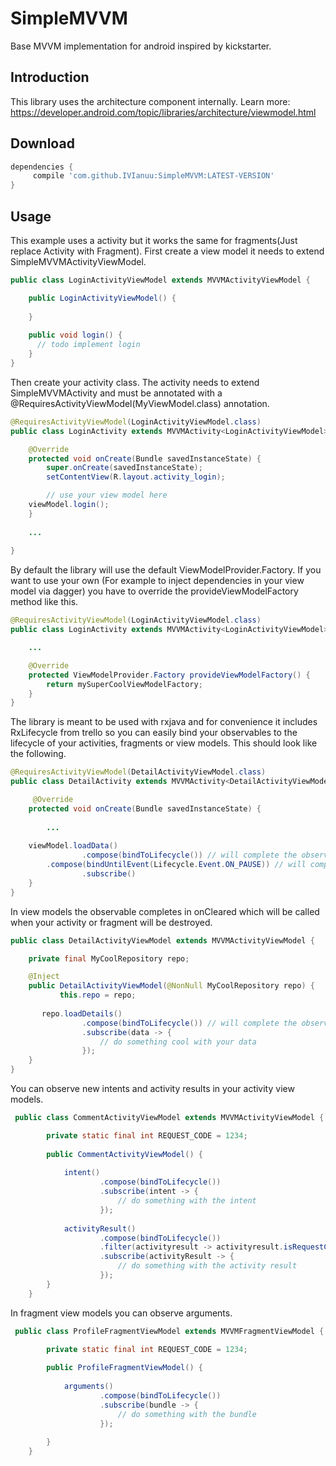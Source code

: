 # SimpleMVVM
Base MVVM implementation for android inspired by kickstarter.

## Introduction
This library uses the architecture component internally.
Learn more: https://developer.android.com/topic/libraries/architecture/viewmodel.html

## Download
```groovy
dependencies {
	 compile 'com.github.IVIanuu:SimpleMVVM:LATEST-VERSION'
}
```

## Usage

This example uses a activity but it works the same for fragments(Just replace Activity with Fragment).
First create a view model it needs to extend SimpleMVVMActivityViewModel.

```java
public class LoginActivityViewModel extends MVVMActivityViewModel {

    public LoginActivityViewModel() {
       
    }
    
    public void login() {
      // todo implement login
    }
}
```

Then create your activity class. The activity needs to extend SimpleMVVMActivity<MyViewModel>
and must be annotated with a @RequiresActivityViewModel(MyViewModel.class) annotation.

```java
@RequiresActivityViewModel(LoginActivityViewModel.class)
public class LoginActivity extends MVVMActivity<LoginActivityViewModel> {

    @Override
    protected void onCreate(Bundle savedInstanceState) {
        super.onCreate(savedInstanceState);
        setContentView(R.layout.activity_login);

        // use your view model here
	viewModel.login();
    }
    
    ...
    
}
```
By default the library will use the default ViewModelProvider.Factory. 
If you want to use your own (For example to inject dependencies in your view model via dagger) you have to override the provideViewModelFactory method like this.

```java
@RequiresActivityViewModel(LoginActivityViewModel.class)
public class LoginActivity extends MVVMActivity<LoginActivityViewModel> {

    ...

    @Override
    protected ViewModelProvider.Factory provideViewModelFactory() {
        return mySuperCoolViewModelFactory;
    }
}
```
The library is meant to be used with rxjava and for convenience it includes RxLifecycle from trello so you can easily bind your observables to the lifecycle of your activities, fragments or view models. This should look like the following.

```java
@RequiresActivityViewModel(DetailActivityViewModel.class)
public class DetailActivity extends MVVMActivity<DetailActivityViewModel> {

     @Override
    protected void onCreate(Bundle savedInstanceState) {
       
        ...
	
	viewModel.loadData()
                .compose(bindToLifecycle()) // will complete the observable in onDestroy
		.compose(bindUntilEvent(Lifecycle.Event.ON_PAUSE)) // will complete the observable in onPause
                .subscribe()
    }
}
```
In view models the observable completes in onCleared which will be called when your activity or fragment will be destroyed.

```java
public class DetailActivityViewModel extends MVVMActivityViewModel {

    private final MyCoolRepository repo;

    @Inject
    public DetailActivityViewModel(@NonNull MyCoolRepository repo) {
           this.repo = repo;
	
	   repo.loadDetails()
                .compose(bindToLifecycle()) // will complete the observable onCleared
                .subscribe(data -> {
                    // do something cool with your data
                });
    }
}
```

You can observe new intents and activity results in your activity view models.

```java
 public class CommentActivityViewModel extends MVVMActivityViewModel {

        private static final int REQUEST_CODE = 1234;
        
        public CommentActivityViewModel() {
            
            intent()
                    .compose(bindToLifecycle())
                    .subscribe(intent -> {
                        // do something with the intent
                    });
            
            activityResult()
                    .compose(bindToLifecycle())
                    .filter(activityresult -> activityresult.isRequestCode(REQUEST_CODE))
                    .subscribe(activityResult -> {
                        // do something with the activity result
                    });
        }
    }
```

In fragment view models you can observe arguments.

```java
 public class ProfileFragmentViewModel extends MVVMFragmentViewModel {

        private static final int REQUEST_CODE = 1234;
        
        public ProfileFragmentViewModel() {
            
            arguments()
                    .compose(bindToLifecycle())
                    .subscribe(bundle -> {
                        // do something with the bundle
                    });
		    
        }
    }
```
